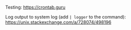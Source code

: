 Testing: https://crontab.guru

Log output to system log (add `| logger` to the command): https://unix.stackexchange.com/a/728074/498196